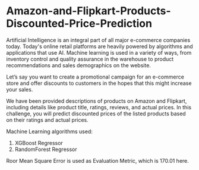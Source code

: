 # Amazon-and-Flipkart-Products-Discounted-Price-Prediction

Artificial Intelligence is an integral part of all major e-commerce companies today. Today's online retail platforms are heavily powered by algorithms and applications that use AI. Machine learning is used in a variety of ways, from inventory control and quality assurance in the warehouse to product recommendations and sales demographics on the website.

Let’s say you want to create a promotional campaign for an e-commerce store and offer discounts to customers in the hopes that this might increase your sales.

We have been provided descriptions of products on Amazon and Flipkart, including details like product title, ratings, reviews, and actual prices. In this challenge, you will predict discounted prices of the listed products based on their ratings and actual prices.

Machine Learning algorithms used:
 1. XGBoost Regressor
 2. RandomForest Regressor
 
 Roor Mean Square Error is used as Evaluation Metric, which is 170.01 here.
